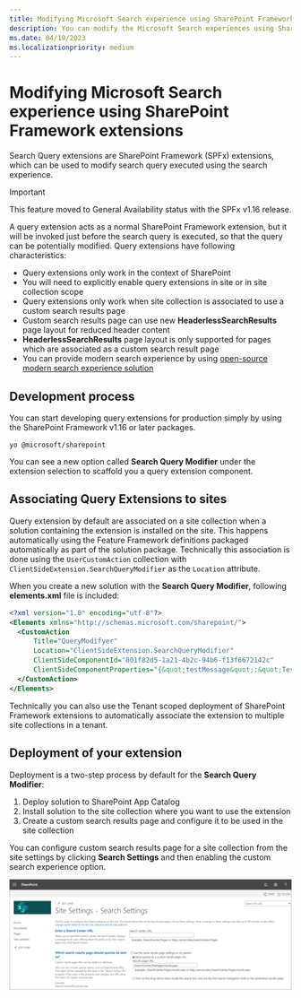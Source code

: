 ```yaml
---
title: Modifying Microsoft Search experience using SharePoint Framework extensions
description: You can modify the Microsoft Search experiences using SharePoint Framework extensions
ms.date: 04/19/2023
ms.localizationpriority: medium
---
```


# Modifying Microsoft Search experience using SharePoint Framework extensions

Search Query extensions are SharePoint Framework (SPFx) extensions, which can be used to modify search query executed using the search experience.

> [!IMPORTANT]
> This feature moved to General Availability status with the SPFx v1.16 release.

A query extension acts as a normal SharePoint Framework extension, but it will be invoked just before the search query is executed, so that the query can be potentially modified. Query extensions have following characteristics:

- Query extensions only work in the context of SharePoint
- You will need to explicitly enable query extensions in site or in site collection scope
- Query extensions only work when site collection is associated to use a custom search results page
- Custom search results page can use new **HeaderlessSearchResults** page layout for reduced header content
- **HeaderlessSearchResults** page layout is only supported for pages which are associated as a custom search result page
- You can provide modern search experience by using [open-source modern search experience solution](https://aka.ms/pnp-search)

## Development process

You can start developing query extensions for production simply by using the SharePoint Framework v1.16 or later packages.

```console
yo @microsoft/sharepoint
```

You can see a new option called **Search Query Modifier** under the extension selection to scaffold you a query extension component.

## Associating Query Extensions to sites

Query extension by default are associated on a site collection when a solution containing the extension is installed on the site. This happens automatically using the Feature Framework definitions packaged automatically as part of the solution package. Technically this association is done using the `UserCustomAction` collection with `ClientSideExtension.SearchQueryModifier` as the `Location` attribute.

When you create a new solution with the **Search Query Modifier**, following **elements.xml** file is included:

```xml
<?xml version="1.0" encoding="utf-8"?>
<Elements xmlns="http://schemas.microsoft.com/sharepoint/">
  <CustomAction
      Title="QueryModifyer"
      Location="ClientSideExtension.SearchQueryModifier"
      ClientSideComponentId="801f82d5-1a21-4b2c-94b6-f13f6672142c"
      ClientSideComponentProperties="{&quot;testMessage&quot;:&quot;Test message&quot;}">
  </CustomAction>
</Elements>
```

Technically you can also use the Tenant scoped deployment of SharePoint Framework extensions to automatically associate the extension to multiple site collections in a tenant.

## Deployment of your extension

Deployment is a two-step process by default for the **Search Query Modifier**:

1. Deploy solution to SharePoint App Catalog
1. Install solution to the site collection where you want to use the extension
1. Create a custom search results page and configure it to be used in the site collection

You can configure custom search results page for a site collection from the site settings by clicking **Search Settings** and then enabling the custom search experience option.

![Search Query Settings](../images/search-query-settings.png)
